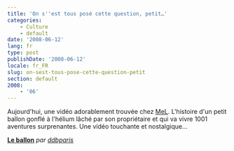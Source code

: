 ```yaml
---
title: 'On s''est tous posé cette question, petit…'
categories:
    - Culture
    - default
date: '2008-06-12'
lang: fr
type: post
publishDate: '2008-06-12'
locale: fr_FR
slug: on-sest-tous-pose-cette-question-petit
section: default
2008:
    - '06'
---
```


Aujourd'hui, une vidéo adorablement trouvée chez [MeL](http://melweb.fr/2008/05/30/a-ciel-ouvert/). L'histoire d'un petit ballon gonflé à l'hélium lâché par son propriétaire et qui va vivre 1001 aventures surprenantes. Une vidéo touchante et nostalgique…

<!--more-->
**[Le ballon](http://www.dailymotion.com/swf/x5lpkc)**
_par [ddbparis](http://www.dailymotion.com/ddbparis)_